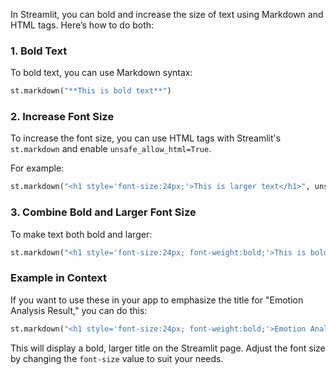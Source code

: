 In Streamlit, you can bold and increase the size of text using Markdown and HTML tags. Here’s how to do both:

### 1. **Bold Text**
To bold text, you can use Markdown syntax:
```python
st.markdown("**This is bold text**")
```

### 2. **Increase Font Size**
To increase the font size, you can use HTML tags with Streamlit's `st.markdown` and enable `unsafe_allow_html=True`. 

For example:
```python
st.markdown("<h1 style='font-size:24px;'>This is larger text</h1>", unsafe_allow_html=True)
```

### 3. **Combine Bold and Larger Font Size**
To make text both bold and larger:
```python
st.markdown("<h1 style='font-size:24px; font-weight:bold;'>This is bold and larger text</h1>", unsafe_allow_html=True)
```

### Example in Context
If you want to use these in your app to emphasize the title for "Emotion Analysis Result," you can do this:

```python
st.markdown("<h1 style='font-size:24px; font-weight:bold;'>Emotion Analysis Result</h1>", unsafe_allow_html=True)
```

This will display a bold, larger title on the Streamlit page. Adjust the font size by changing the `font-size` value to suit your needs.
